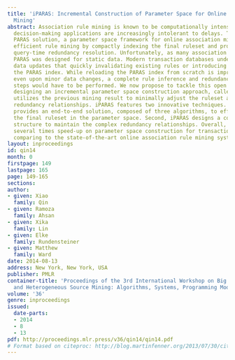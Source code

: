 ```yaml
---
title: 'iPARAS: Incremental Construction of Parameter Space for Online Association
  Mining'
abstract: Association rule mining is known to be computationally intensive, yet real-time
  decision-making applications are increasingly intolerant to delays. The state-of-the-art
  PARAS solution, a parameter space framework for online association mining, enables
  efficient rule mining by compactly indexing the final ruleset and providing efficient
  query-time redundancy resolution. Unfortunately, as many association mining models,
  PARAS was designed for static data. Modern transaction databases undergo regular
  data updates that quickly invalidating existing rules or introducing new rules for
  the PARAS index. While reloading the PARAS index from scratch is impractical, as
  even upon minor data changes, a complete rule inference and redundancy resolution
  steps would have to be performed. We now propose to tackle this open problem by
  designing an incremental parameter space construction approach, called iPARAS, that
  utilizes the previous mining result to minimally adjust the ruleset and associated
  redundancy relationships. iPARAS features two innovative techniques. First, iPARAS
  provides an end-to-end solution, composed of three algorithms, to efficiently update
  the final ruleset in the parameter space. Second, iPARAS designs a compact data
  structure to maintain the complex redundancy relationships. Overall, iPARAS achieves
  several times speed-up on parameter space construction for transaction databases
  comparing to the state-of-the-art online association rule mining system PARAS.
layout: inproceedings
id: qin14
month: 0
firstpage: 149
lastpage: 165
page: 149-165
sections: 
author:
- given: Xiao
  family: Qin
- given: Ramoza
  family: Ahsan
- given: Xika
  family: Lin
- given: Elke
  family: Rundensteiner
- given: Matthew
  family: Ward
date: 2014-08-13
address: New York, New York, USA
publisher: PMLR
container-title: 'Proceedings of the 3rd International Workshop on Big Data, Streams
  and Heterogeneous Source Mining: Algorithms, Systems, Programming Models and Applications'
volume: '36'
genre: inproceedings
issued:
  date-parts:
  - 2014
  - 8
  - 13
pdf: http://proceedings.mlr.press/v36/qin14/qin14.pdf
# Format based on citeproc: http://blog.martinfenner.org/2013/07/30/citeproc-yaml-for-bibliographies/
---
```

